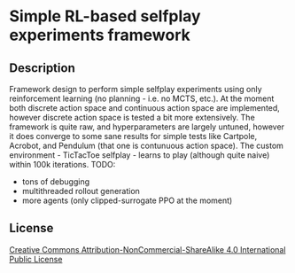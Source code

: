 # Simple RL-based selfplay experiments framework

## Description
Framework design to perform simple selfplay experiments using only reinforcement learning (no planning - i.e. no MCTS, etc.).
At the moment both discrete action space and continuous action space are implemented, however discrete action space is tested a bit more extensively.
The framework is quite raw, and hyperparameters are largely untuned, however it does converge to some sane results for simple tests like Cartpole, Acrobot, and Pendulum (that one is contunuous action space).
The custom environment - TicTacToe selfplay - learns to play (although quite naive) within 100k iterations.
TODO:
* tons of debugging
* multithreaded rollout generation
* more agents (only clipped-surrogate PPO at the moment)


## License
[Creative Commons Attribution-NonCommercial-ShareAlike 4.0 International Public License](https://creativecommons.org/licenses/by-nc-sa/4.0/legalcode)
